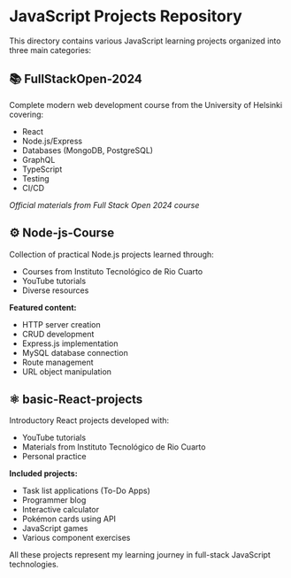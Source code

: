 # JavaScript Projects Repository

This directory contains various JavaScript learning projects organized into three main categories:

## 📚 FullStackOpen-2024
Complete modern web development course from the University of Helsinki covering:
- React
- Node.js/Express
- Databases (MongoDB, PostgreSQL)
- GraphQL
- TypeScript
- Testing
- CI/CD

*Official materials from Full Stack Open 2024 course*

## ⚙️ Node-js-Course
Collection of practical Node.js projects learned through:
- Courses from Instituto Tecnológico de Rio Cuarto
- YouTube tutorials
- Diverse resources

**Featured content:**
- HTTP server creation
- CRUD development
- Express.js implementation
- MySQL database connection
- Route management
- URL object manipulation

## ⚛️ basic-React-projects
Introductory React projects developed with:
- YouTube tutorials
- Materials from Instituto Tecnológico de Rio Cuarto
- Personal practice

**Included projects:**
- Task list applications (To-Do Apps)
- Programmer blog
- Interactive calculator
- Pokémon cards using API
- JavaScript games
- Various component exercises

All these projects represent my learning journey in full-stack JavaScript technologies.
